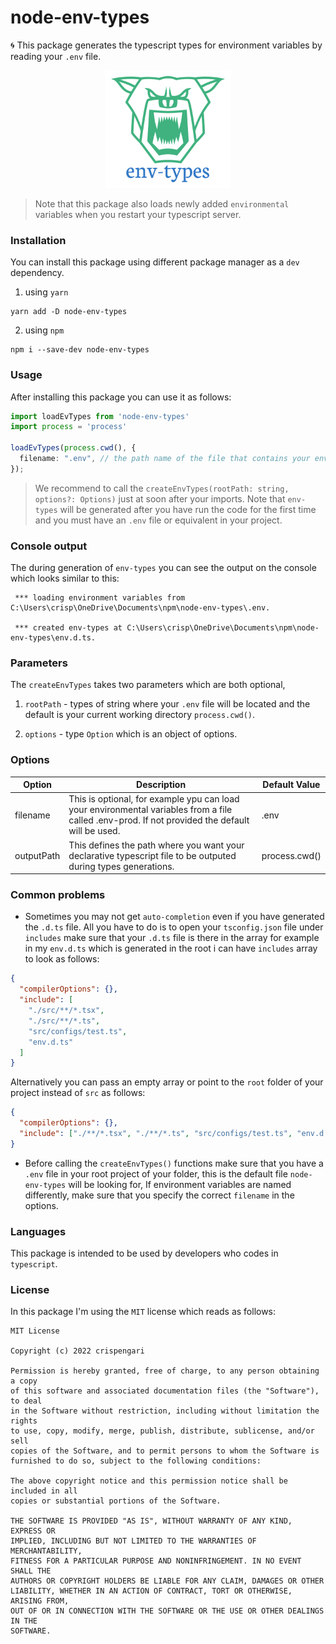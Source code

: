# node-env-types

🌀 This package generates the typescript types for environment variables by reading your `.env` file.

<p align="center" width="50%">
<img src="https://github.com/CrispenGari/node-env-types/blob/main/logo.png" alt="logo" width="200"/>
</p>

> Note that this package also loads newly added `environmental` variables when you restart your typescript server.

### Installation

You can install this package using different package manager as a `dev` dependency.

1. using `yarn`

```shell
yarn add -D node-env-types
```

2. using `npm`

```shell
npm i --save-dev node-env-types
```

### Usage

After installing this package you can use it as follows:

```ts
import loadEvTypes from 'node-env-types'
import process = 'process'

loadEvTypes(process.cwd(), {
  filename: ".env", // the path name of the file that contains your environmental variables
});

```

> We recommend to call the `createEnvTypes(rootPath: string, options?: Options)` just at soon after your imports. Note that `env-types` will be generated after you have run the code for the first time and you must have an `.env` file or equivalent in your project.

### Console output

The during generation of `env-types` you can see the output on the console which looks similar to this:

```shell
 *** loading environment variables from C:\Users\crisp\OneDrive\Documents\npm\node-env-types\.env.

 *** created env-types at C:\Users\crisp\OneDrive\Documents\npm\node-env-types\env.d.ts.
```

### Parameters

The `createEnvTypes` takes two parameters which are both optional,

1. `rootPath` - types of string where your `.env` file will be located and the default is your current working directory `process.cwd()`.

2. `options` - type `Option` which is an object of options.

### Options

<table>
<thead>
<tr>
<th>Option</th><th>Description</th><th>Default Value</th>
</tr>
</thead>
<tbody>
<tr>
<td>filename</td><td>This is optional, for example ypu can load your environmental variables from a file called .env-prod. If not provided the default will be used.</td><td>.env</td>
</tr>
<tr>
<td>outputPath</td><td>This defines the path where you want your declarative typescript file to be outputed during types generations.</td><td>process.cwd()</td>
</tr>
</tbody>
</table>

### Common problems

- Sometimes you may not get `auto-completion` even if you have generated the `.d.ts` file. All you have to do is to open your `tsconfig.json` file under `includes` make sure that your `.d.ts` file is there in the array for example in my `env.d.ts` which is generated in the root i can have `includes` array to look as follows:

```json
{
  "compilerOptions": {},
  "include": [
    "./src/**/*.tsx",
    "./src/**/*.ts",
    "src/configs/test.ts",
    "env.d.ts"
  ]
}
```

Alternatively you can pass an empty array or point to the `root` folder of your project instead of `src` as follows:

```json
{
  "compilerOptions": {},
  "include": ["./**/*.tsx", "./**/*.ts", "src/configs/test.ts", "env.d.ts"]
}
```

- Before calling the `createEnvTypes()` functions make sure that you have a `.env` file in your root project of your folder, this is the default file `node-env-types` will be looking for, If environment variables are named differently, make sure that you specify the correct `filename` in the options.

### Languages

This package is intended to be used by developers who codes in `typescript`.

### License

In this package I'm using the `MIT` license which reads as follows:

```
MIT License

Copyright (c) 2022 crispengari

Permission is hereby granted, free of charge, to any person obtaining a copy
of this software and associated documentation files (the "Software"), to deal
in the Software without restriction, including without limitation the rights
to use, copy, modify, merge, publish, distribute, sublicense, and/or sell
copies of the Software, and to permit persons to whom the Software is
furnished to do so, subject to the following conditions:

The above copyright notice and this permission notice shall be included in all
copies or substantial portions of the Software.

THE SOFTWARE IS PROVIDED "AS IS", WITHOUT WARRANTY OF ANY KIND, EXPRESS OR
IMPLIED, INCLUDING BUT NOT LIMITED TO THE WARRANTIES OF MERCHANTABILITY,
FITNESS FOR A PARTICULAR PURPOSE AND NONINFRINGEMENT. IN NO EVENT SHALL THE
AUTHORS OR COPYRIGHT HOLDERS BE LIABLE FOR ANY CLAIM, DAMAGES OR OTHER
LIABILITY, WHETHER IN AN ACTION OF CONTRACT, TORT OR OTHERWISE, ARISING FROM,
OUT OF OR IN CONNECTION WITH THE SOFTWARE OR THE USE OR OTHER DEALINGS IN THE
SOFTWARE.

```
